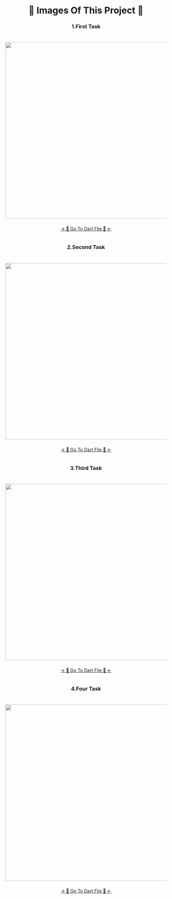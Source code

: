 <h1 align="center"> 🔸 Images Of This Project 🔸 </h1>

<h3 align="center"> 1.First Task </h3>

###

<h1 align="left"></h1>

###
<div align="center">
<img height="550" src="https://github.com/AnkitUmredkar/Quick_Starter/assets/149374001/19da45f2-c925-413d-8df2-afe889f032ff"  />
</div>

###
<div align="center">
<a href="https://github.com/AnkitUmredkar/Quick_Starter/blob/master/lib/fruit.dart">-> 📂 Go To Dart File 📂 <-</a>
</div>
  
###

<h1 align="left"></h1>

###

<h3 align="center"> 2.Second Task </h3>

###

<h1 align="left"></h1>

###
<div align="center">
<img height="550" src="https://github.com/AnkitUmredkar/Quick_Starter/assets/149374001/a331aace-6c72-4b55-b5e4-d99ef024fa42"  />
</div>

###
<div align="center">
<a href="https://github.com/AnkitUmredkar/Quick_Starter/blob/master/lib/print_red_%26_white.dart">-> 📂 Go To Dart File 📂 <-</a>
</div>
  
###


<h1 align="left"></h1>

###

<h3 align="center"> 3.Third Task </h3>

###

<h1 align="left"></h1>

###
<div align="center">
<img height="550" src="https://github.com/AnkitUmredkar/Quick_Starter/assets/149374001/c91faadd-dd5c-4203-a151-f3c5339b25aa"  />
</div>

###
<div align="center">
<a href="https://github.com/AnkitUmredkar/Quick_Starter/blob/master/lib/main.dart">-> 📂 Go To Dart File 📂 <-</a>
</div>
  
###

<h1 align="left"></h1>

###

<h3 align="center"> 4.Four Task </h3>

###

<h1 align="left"></h1>

###

<div align="center">
<img height="550" src="https://github.com/AnkitUmredkar/Quick_Starter/assets/149374001/9d5ae0d2-74e0-42df-9b29-a5e8bffb4c73"  />
</div>

###

<div align="center">
<a href="https://github.com/AnkitUmredkar/Quick_Starter/blob/master/lib/font.dart">-> 📂 Go To Dart File 📂 <-</a>
</div>
  
###

<h1 align="left"></h1>

###
